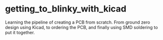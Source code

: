 # getting_to_blinky_with_kicad
Learning the pipeline of creating a PCB from scratch. From ground zero design using Kicad, to ordering the PCB, and finally using SMD soldering to put it together. 
